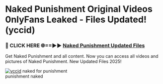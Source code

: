 # Naked Punishment Original Videos 0nlyFans Leaked - Files Updated! (yccid)

<h3>🔴 CLICK HERE 🌐==►► <a href="https://tinyurl.com/up5wt9bj" rel="nofollow">Naked Punishment Updated Files</a></h3>

Get Naked Punishment and all content. Now you can access all videos and pictures of Naked Punishment. New Updated Files 2025!

[![yccid](https://i.imgur.com/ABiUzMV.gif)](https://tinyurl.com/up5wt9bj)
naked for punishment<br>
punishment naked